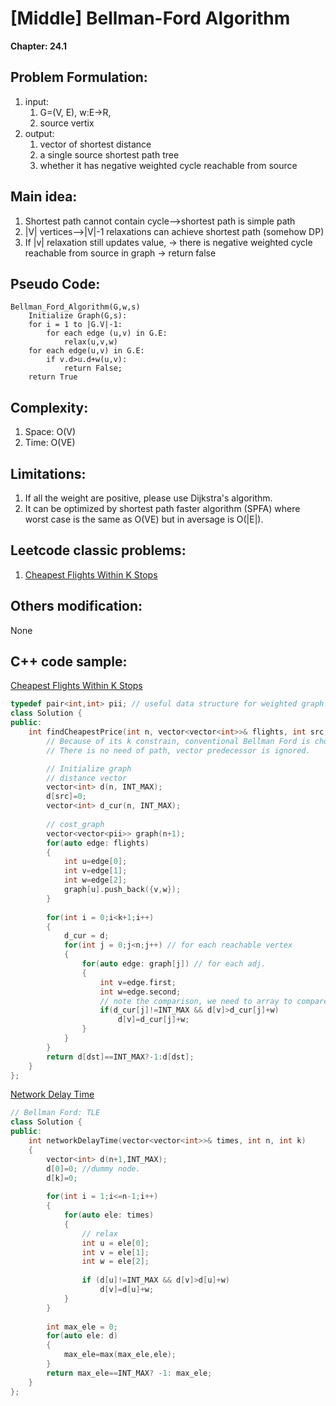# [Middle] Bellman-Ford Algorithm
**Chapter: 24.1**

## Problem Formulation:
1. input: 
	1. G=(V, E), w:E->R, 
	2. source vertix
2. output: 
	1. vector of shortest distance
	2. a single source shortest path tree
	3. whether it has negative weighted cycle reachable from source
	
## Main idea:
1.	Shortest path cannot contain cycle-->shortest path is simple path
2. |V| vertices-->|V|-1 relaxations can achieve shortest path (somehow DP)
3. If |v| relaxation still updates value,
	-> there is negative weighted cycle reachable from source in graph
	-> return false

## Pseudo Code:
```
Bellman_Ford_Algorithm(G,w,s)
	Initialize Graph(G,s):
	for i = 1 to |G.V|-1:
		for each edge (u,v) in G.E:
			relax(u,v,w)
	for each edge(u,v) in G.E:
		if v.d>u.d+w(u,v):
			return False;
	return True
```


## Complexity:
1. Space: O(V)
2. Time: O(VE)

## Limitations:
1.	If all the weight are positive, please use Dijkstra's algorithm.
3.	It can be optimized by shortest path faster algorithm (SPFA) where worst case is the same as O(VE) but in aversage is O(|E|).

## Leetcode classic problems:

1. [Cheapest Flights Within K Stops](https://leetcode.com/problems/cheapest-flights-within-k-stops/)  

## Others modification:
None

## C++ code sample:

[Cheapest Flights Within K Stops](https://leetcode.com/problems/cheapest-flights-within-k-stops/)  

```c++
typedef pair<int,int> pii; // useful data structure for weighted graph.
class Solution {
public:
    int findCheapestPrice(int n, vector<vector<int>>& flights, int src, int dst, int k) {
        // Because of its k constrain, conventional Bellman Ford is chosen.
        // There is no need of path, vector predecessor is ignored.

        // Initialize graph 
        // distance vector
        vector<int> d(n, INT_MAX);        
        d[src]=0;
        vector<int> d_cur(n, INT_MAX);
        
        // cost_graph
        vector<vector<pii>> graph(n+1);
        for(auto edge: flights)
        {
            int u=edge[0];
            int v=edge[1];
            int w=edge[2];
            graph[u].push_back({v,w});
        }
        
        for(int i = 0;i<k+1;i++)
        {         
            d_cur = d;
            for(int j = 0;j<n;j++) // for each reachable vertex
            {
                for(auto edge: graph[j]) // for each adj.
                {                    
                    int v=edge.first;
                    int w=edge.second;
                    // note the comparison, we need to array to compare.
                    if(d_cur[j]!=INT_MAX && d[v]>d_cur[j]+w) 
                        d[v]=d_cur[j]+w;
                }
            }            
        }
        return d[dst]==INT_MAX?-1:d[dst];
    }
};
```
[Network Delay Time](https://leetcode.com/problems/network-delay-time/)  
```c++
// Bellman Ford: TLE
class Solution {    
public:
    int networkDelayTime(vector<vector<int>>& times, int n, int k)
    {
        vector<int> d(n+1,INT_MAX);
        d[0]=0; //dummy node.
        d[k]=0;
        
        for(int i = 1;i<=n-1;i++)
        {
            for(auto ele: times)
            {
                // relax
                int u = ele[0];
                int v = ele[1];
                int w = ele[2];
                
                if (d[u]!=INT_MAX && d[v]>d[u]+w)
                    d[v]=d[u]+w;
            }
        }
        
        int max_ele = 0;
        for(auto ele: d)
        {
            max_ele=max(max_ele,ele);
        }
        return max_ele==INT_MAX? -1: max_ele;  
    }
};
```
